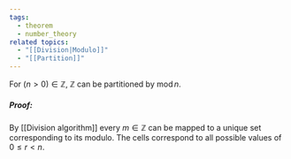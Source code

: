 ```yaml
---
tags:
  - theorem
  - number_theory
related topics:
  - "[[Division|Modulo]]"
  - "[[Partition]]"
---
```

For $(n>0)\in \mathbb{Z}$, $\mathbb{Z}$ can be partitioned by $\operatorname{mod} n$.
##### Proof:
By [[Division algorithm]] every $m\in \mathbb{Z}$ can be mapped to a unique set corresponding to its modulo. The cells correspond to all possible values of $0\leq r < n$.